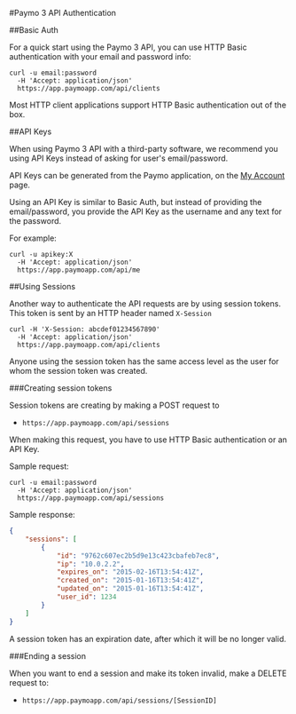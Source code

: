 #Paymo 3 API Authentication

##Basic Auth

For a quick start using the Paymo 3 API, you can use HTTP Basic authentication with your email and password info:

```shell
curl -u email:password 
  -H 'Accept: application/json' 
  https://app.paymoapp.com/api/clients
```

Most HTTP client applications support HTTP Basic authentication out of the box.

<a name="api-keys"></a>
##API Keys

When using Paymo 3 API with a third-party software, we recommend you using API Keys instead of asking for user's email/password. 

API Keys can be generated from the Paymo application, on the [My Account](https://app.paymoapp.com/#Paymo.module.myaccount/) page. 

Using an API Key is similar to Basic Auth, but instead of providing the email/password, you provide the API Key as the username and any text for the password. 

For example:

```shell
curl -u apikey:X 
  -H 'Accept: application/json'
  https://app.paymoapp.com/api/me
```

<a name="sessions"></a>
##Using Sessions

Another way to authenticate the API requests are by using session tokens. This token is sent by an HTTP header named `X-Session`

```shell
curl -H 'X-Session: abcdef01234567890' 
  -H 'Accept: application/json' 
  https://app.paymoapp.com/api/clients 
```

Anyone using the session token has the same access level as the user for whom the session token was created.

###Creating session tokens

Session tokens are creating by making a POST request to 

* `https://app.paymoapp.com/api/sessions`

When making this request, you have to use HTTP Basic authentication or an API Key.

Sample request:

```shell
curl -u email:password 
  -H 'Accept: application/json' 
  https://app.paymoapp.com/api/sessions
```

Sample response:
```json
{
    "sessions": [
        {
            "id": "9762c607ec2b5d9e13c423cbafeb7ec8",
            "ip": "10.0.2.2",
            "expires_on": "2015-02-16T13:54:41Z",
            "created_on": "2015-01-16T13:54:41Z",
            "updated_on": "2015-01-16T13:54:41Z",
            "user_id": 1234
        }
    ]
}
```

A session token has an expiration date, after which it will be no longer valid.

###Ending a session

When you want to end a session and make its token invalid, make a DELETE request to:
 
* `https://app.paymoapp.com/api/sessions/[SessionID]`

